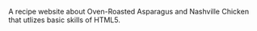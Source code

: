 A recipe website about Oven-Roasted Asparagus and Nashville Chicken that utlizes basic skills of HTML5. 